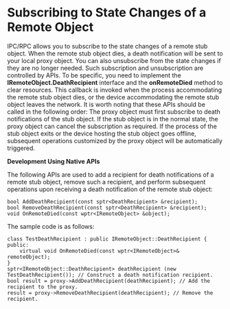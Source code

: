 # Subscribing to State Changes of a Remote Object<a name="EN-US_TOPIC_0000001104030756"></a>

IPC/RPC allows you to subscribe to the state changes of a remote stub object. When the remote stub object dies, a death notification will be sent to your local proxy object. You can also unsubscribe from the state changes if they are no longer needed. Such subscription and unsubscription are controlled by APIs. To be specific, you need to implement the  **IRemoteObject.DeathRecipient**  interface and the  **onRemoteDied**  method to clear resources. This callback is invoked when the process accommodating the remote stub object dies, or the device accommodating the remote stub object leaves the network. It is worth noting that these APIs should be called in the following order: The proxy object must first subscribe to death notifications of the stub object. If the stub object is in the normal state, the proxy object can cancel the subscription as required. If the process of the stub object exits or the device hosting the stub object goes offline, subsequent operations customized by the proxy object will be automatically triggered.

**Development Using Native APIs**

The following APIs are used to add a recipient for death notifications of a remote stub object, remove such a recipient, and perform subsequent operations upon receiving a death notification of the remote stub object:

```
bool AddDeathRecipient(const sptr<DeathRecipient> &recipient);
bool RemoveDeathRecipient(const sptr<DeathRecipient> &recipient);
void OnRemoteDied(const wptr<IRemoteObject> &object);
```

The sample code is as follows:

```
class TestDeathRecipient : public IRemoteObject::DeathRecipient {
public:
    virtual void OnRemoteDied(const wptr<IRemoteObject>& remoteObject);
}
sptr<IRemoteObject::DeathRecipient> deathRecipient (new TestDeathRecipient()); // Construct a death notification recipient.
bool result = proxy->AddDeathRecipient(deathRecipient); // Add the recipient to the proxy.
result = proxy->RemoveDeathRecipient(deathRecipient); // Remove the recipient.
```
